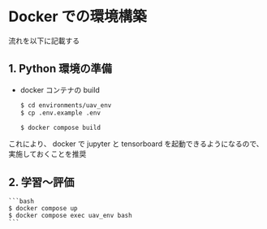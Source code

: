 # Docker での環境構築

流れを以下に記載する

## 1. Python 環境の準備

- docker コンテナの build

    ```bash
    $ cd environments/uav_env
    $ cp .env.example .env

    $ docker compose build
    ```

これにより、 docker で jupyter と tensorboard を起動できるようになるので、実施しておくことを推奨

## 2. 学習〜評価

    ```bash
    $ docker compose up
    $ docker compose exec uav_env bash
    ```
